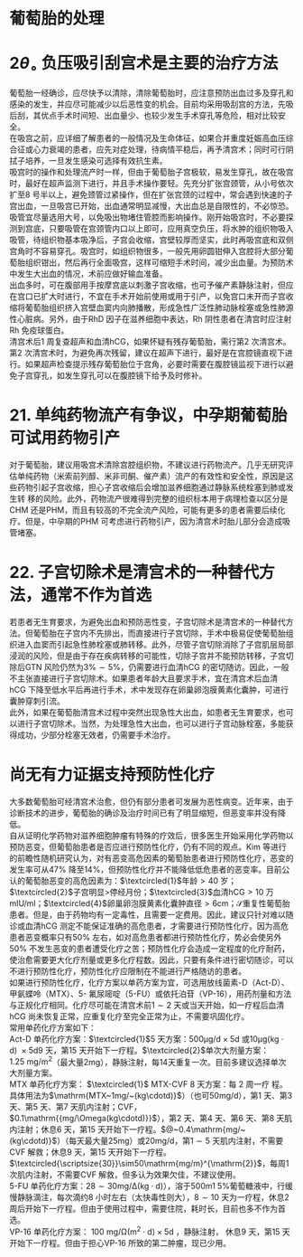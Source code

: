 # 葡萄胎的处理  
# $2\theta_{\circ}$ 负压吸引刮宫术是主要的治疗方法  
葡萄胎一经确诊，应尽快予以清除，清除葡萄胎时，应注意预防出血过多及穿孔和感染的发生，并应尽可能减少以后恶性变的机会。目前均采用吸刮宫的方法，先吸后刮，其优点手术时间短、出血量少、也较少发生手术穿孔等危险，相对比较安全。  
在吸宫之前，应详细了解患者的一般情况及生命体征，如果合并重度妊娠高血压综合征或心力衰竭的患者，应先对症处理，待病情平稳后，再予清宫术；同时可行阴拭子培养，一旦发生感染可选择有效抗生素。  
吸宫时的操作和处理流产时一样，但由于葡萄胎子宫极软，易发生穿孔，故在吸宫时，最好在超声监测下进行，并且手术操作要轻。先充分扩张宫颈管，从小号依次扩至8 号半以上，避免颈管过紧操作，但在扩张宫颈的过程中，常会遇到快速的子宫出血，一旦吸宫已开始，出血通常明显减慢，大出血总是自限性的，不必惊恐。吸管宜尽量选用大号，以免吸出物堵住管腔而影响操作。刚开始吸宫时，不必要探测到宫底，只要吸管在宫颈管内口以上即可，应用真空负压，将水肿的组织物吸入吸管，待组织物基本吸净后，子宫会收缩，宫壁较厚而坚实，此时再吸宫底和双侧宫角时不容易穿孔。吸宫时，如组织物很多，一般先用卵圆钳伸入宫腔将大部分葡萄胎组织钳出，然后再行全面吸宫，这样可缩短手术时间，减少出血量。为预防术中发生大出血的情况，术前应做好输血准备。  
出血多时，可在腹部用手按摩宫底以刺激子宫收缩，也可予催产素静脉注射，但应在宫口已扩大时进行，不宜在手术开始前使用或用于引产，以免宫口未开而子宫收缩将葡萄胎组织挤入宫壁血窦内向肺播散，形成急性广泛性肺动脉栓塞或急性肺源性心脏病。另外，由于RhD 因子在滋养细胞中表达，Rh 阴性患者在清宫时应注射Rh 免疫球蛋白。  
清宫术后1 周复查超声和血清hCG，如果怀疑有残存葡萄胎，需行第2 次清宫术。第2 次清宫术时，为避免再次残留，建议在超声下进行，最好是在宫腔镜直视下进行。如果超声检查提示残存葡萄胎位于宫角，必要时需要在腹腔镜监视下进行以避免子宫穿孔，如发生穿孔可以在腹腔镜下给予及时修补。  
# 21. 单纯药物流产有争议，中孕期葡萄胎可试用药物引产  
对于葡萄胎，建议用吸宫术清除宫腔组织物，不建议进行药物流产。几乎无研究评估单纯药物（米索前列醇、米非司酮、催产素）流产的有效性和安全性，原因是这些药物引起子宫收缩，担心子宫收缩后会增加滋养细胞通过静脉系统栓塞到肺或发生转 移的风险。此外，药物流产很难得到完整的组织标本用于病理检查以区分是CHM 还是PHM，而且有较高的不完全流产风险，可能有更多的患者需要后续化疗。但是，中孕期的PHM 可考虑进行药物引产，因为清宫术时胎儿部分会造成吸管堵塞。  
# 22. 子宫切除术是清宫术的一种替代方法，通常不作为首选  
若患者无生育要求，为避免出血和预防恶性变，子宫切除术是清宫术的一种替代方法。但葡萄胎在子宫内不先排出，而直接进行子宫切除，手术中极易促使葡萄胎组织进入血窦而引起急性肺栓塞或肺转移。此外，尽管子宫切除消除了子宫肌层局部浸润的风险，但是由于存在疾病转移的可能性，切除子宫并不能预防转移，子宫切除后GTN 风险仍然为$3\%\sim5\%$，仍需要进行血清hCG 的密切随访。因此，一般不主张直接进行子宫切除术。如果患者年龄大且要求手术，宜在清宫术后血清hCG 下降至低水平后再进行手术，术中发现存在卵巢卵泡膜黄素化囊肿，可进行囊肿穿刺引流。  
此外，如果在葡萄胎清宫术过程中突然出现急性大出血，如患者无生育要求，也可以进行子宫切除术。当然，为处理急性大出血，也可以进行子宫动脉栓塞，多能获得成功，少部分栓塞无效者，仍需要手术治疗。  
#  尚无有力证据支持预防性化疗  
大多数葡萄胎可经清宫术治愈，但仍有部分患者可发展为恶性病变。近年来，由于诊断技术的进步，葡萄胎的确诊及治疗时间已有了明显缩短，但恶变率并没有降低。  
自从证明化学药物对滋养细胞肿瘤有特殊的疗效后，很多医生开始采用化学药物以预防恶变，但葡萄胎患者是否应进行预防性化疗，仍有不同的观点。Kim 等进行的前瞻性随机研究认为，对有恶变高危因素的葡萄胎患者进行预防性化疗，恶变的发生率可从$47\%$ 降至$14\%$，但预防性化疗并不能降低低危患者的恶变率。目前公认的葡萄胎恶变的高危因素为：$\textcircled{1}$年龄$>40$ 岁；$\textcircled{2}$子宫明显$>$停经月份；$\textcircled{3}$血清$\mathrm{hCG}>10$ 万$\mathrm{mIU/ml}$；$\textcircled{4}$卵巢卵泡膜黄素化囊肿直径$>6\mathrm{cm}$；$\mathcal{S}$重复性葡萄胎患者。但是，由于药物均有一定毒性，且需要一定费用。因此，建议只针对难以随诊或血清hCG 测定不能保证准确的高危患者，才需要进行预防性化疗。因为高危患者恶变概率只有$50\%$ 左右，如对高危患者都进行预防性化疗，势必会使另外$50\%$ 不发生恶变的患者遭受化疗之苦；预防性化疗会造成一定程度的化疗耐药，使治愈需要更大化疗剂量或更多化疗程数。因此，只要有条件进行密切随诊，可以不进行预防性化疗，预防性化疗应限制在不能进行严格随访的患者。  
如果进行预防性化疗，化疗方案以单药方案为宜，可选用放线菌素-D（Act-D）、甲氨蝶呤（MTX）、5- 氟尿嘧啶（5-FU）或依托泊苷（VP-16），用药剂量和方法与正规化疗相同。化疗尽可能在清宫术前$1\sim2$ 天或当天开始，如一疗程后血清hCG 尚未恢复正常，应重复化疗至完全正常为止，不需要巩固化疗。  
常用单药化疗方案如下：  
Act-D 单药化疗方案：$\textcircled{1}$5 天方案：$500\upmu\mathrm{g/d}\times5\mathrm{d}$ 或$10\upmu\mathrm{g}$$(\mathrm{kg}\cdot\mathrm{d})\ \times5\mathrm{d}$9 天，第15 天开始下一疗程。$\textcircled{2}$单次大剂量方案：$1.25~\mathrm{mg/m}^{2}$（最大量$2\mathrm{mg}$），静脉注射，每14天重复一次。目前多建议选择单次大剂量方案。  
MTX  单药化疗方案： $\textcircled{1}$ MTX-CVF 8  天方案：每 2  周一疗 程。具体用法为$\mathrm{MTX~1mg/~(kg\cdotd)}$）（也可$50\mathrm{mg/d}$），第1 天、第3 天、第5 天、第7 天肌内注射；CVF，$0.1\mathrm{{mg/\Omega(kg\cdotd)}}$），第2 天、第4 天、第6 天、第8 天肌内注射；休息6 天，第15 天开始下一疗程。$@~0.4\mathrm{mg/~(kg\cdotd)}$）（每天最大量$25\mathrm{mg}$）或$20\mathrm{mg/d}$，第$1\sim5$ 天肌内注射，不需要CVF 解救；休息9 天，第15 天开始下一疗程。$\textcircled{\scriptsize{30}}\sim50\mathrm{mg/m}^{\mathrm{2}}$，每周1 次肌内注射，不需要CVF 解救，但多认为效果欠佳，不建议使用。  
5-FU 单药化疗方案：$28\sim30\mathrm{{m}g/\Delta\left(k g\cdot{\mathrm{d}}\right)}$），溶于$500\mathrm{m}1\;5\%$葡萄糖液中，行缓慢静脉滴注，每次滴约8 小时左右（太快毒性则大），$8\sim10$ 天为一疗程，休息2 周后开始下一疗程。但由于使用过程中，需要住院，耗时长，目前也多不作为首选。  
VP-16  单药化疗方案： $100\ \mathrm{mg/\Omega\left(m^{2}\cdot d\right)\times5d}$ ，静脉注射， 休息9 天，第15 天开始下一疗程。但由于担心VP-16 所致的第二肿瘤，现已少用。  